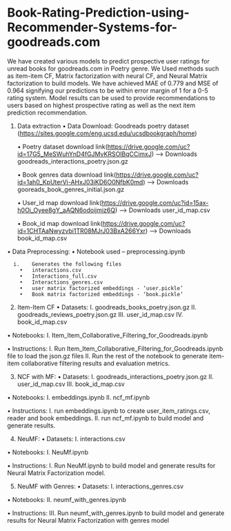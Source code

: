 # Book-Rating-Prediction-using-Recommender-Systems-for-goodreads.com

We have created various models to predict prospective user ratings for unread books for goodreads.com in Poetry genre. We Used methods such as item-item CF, Matrix factorization with neural CF, and Neural Matrix factorization to build models. We have achieved MAE of 0.779 and MSE of 0.964 signifying our predictions to be within error margin of 1 for a 0-5 rating system. Model results can be used to provide recommendations to users based on highest prospective rating as well as the next item prediction recommendation.


1.	Data extraction
  •	Data Download: Goodreads poetry dataset (https://sites.google.com/eng.ucsd.edu/ucsdbookgraph/home)
  
  
    •	Poetry dataset download link(https://drive.google.com/uc?id=17G5_MeSWuhYnD4fGJMvKRSOlBqCCimxJ)
      --> Downloads goodreads_interactions_poetry.json.gz 

    •	Book genres data download link(https://drive.google.com/uc?id=1ah0_KpUterVi-AHxJ03iKD6O0NfbK0md)
      --> Downloads gooreads_book_genres_initial.json.gz

    •	User_id map download link(https://drive.google.com/uc?id=15ax-h0Oi_Oyee8gY_aAQN6odoijmiz6Q)
      --> Downloads user_id_map.csv

    •	Book_id map download link(https://drive.google.com/uc?id=1CHTAaNwyzvbi1TR08MJrJ03BxA266Yxr)
      --> Downloads book_id_map.csv

  •	Data Preprocessing: 
    •	Notebook used – preprocessing.ipynb 

      i.	Generates the following files 
        •	interactions.csv
        •	Interactions_full.csv
        •	Interactions_genres.csv
        •	user matrix factorized embeddings - ‘user.pickle’
        •	Book matrix factorized embeddings - ‘book.pickle’

2. Item-Item CF
  •	Datasets:
    I.	goodreads_books_poetry.json.gz
    II.	goodreads_reviews_poetry.json.gz
    III.	user_id_map.csv
    IV.	book_id_map.csv

  •	Notebooks: 
    I.	Item_Item_Collaborative_Filtering_for_Goodreads.ipynb

  •	Instructions: 
    I.	Run Item_Item_Collaborative_Filtering_for_Goodreads.ipynb file to load the json.gz files
    II.	Run the rest of the notebook to generate item-item collaborative filtering results and evaluation metrics.

3.  NCF with MF:
  •	Datasets: 
    I.	goodreads_interactions_poetry.json.gz
    II.	user_id_map.csv
    III.	book_id_map.csv

  •	Notebooks: 
    I.	embeddings.ipynb
    II.	ncf_mf.ipynb

  •	Instructions:
    I.	run embeddings.ipynb to create user_item_ratings.csv, reader and book embeddings.
    II.	run ncf_mf.ipynb to build model and generate results.

4. NeuMF:
  •	Datasets:
    I.	interactions.csv

  •	Notebooks: 
    I.	NeuMf.ipynb

  •	Instructions:
    I.	Run NeuMf.ipynb to build model and generate results for Neural Matrix Factorization model.

5. NeuMF with Genres:
  •	Datasets:
    I.	interactions_genres.csv

  •	Notebooks:
    II.	neumf_with_genres.ipynb

  •	Instructions: 
    III.	Run neumf_with_genres.ipynb to build model and generate results for Neural Matrix Factorization with genres model

